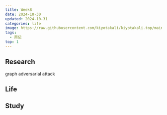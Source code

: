 ```yaml
---
title: Week8
date: 2024-10-30
updated: 2024-10-31
categories: life
image: https://raw.githubusercontent.com/kiyotakali/kiyotakali.top/main/pic_back/ba2.webp
tags:
  - 周记
top: 1
---
```


## Research
graph adversarial attack

## Life

## Study